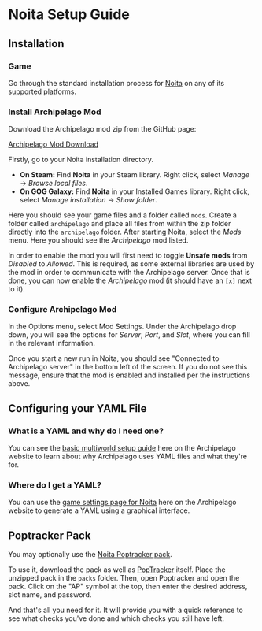 # Noita Setup Guide

## Installation

### Game

Go through the standard installation process for [Noita](https://noitagame.com/) on any of its supported platforms.

### Install Archipelago Mod

Download the Archipelago mod zip from the GitHub page:

[Archipelago Mod Download](https://github.com/DaftBrit/NoitaArchipelago/releases/latest)

Firstly, go to your Noita installation directory.

* **On Steam:** Find **Noita** in your Steam library. Right click, select *Manage* → *Browse local files*.
* **On GOG Galaxy:** Find **Noita** in your Installed Games library. Right click, select *Manage installation* →
*Show folder*.

Here you should see your game files and a folder called `mods`. Create a folder called `archipelago` and place all files
from within the zip folder directly into the `archipelago` folder. After starting Noita, select the *Mods* menu. Here
you should see the *Archipelago* mod listed.

In order to enable the mod you will first need to toggle **Unsafe mods** from *Disabled* to *Allowed*. This is required,
as some external libraries are used by the mod in order to communicate with the Archipelago server. Once that is done,
you can now enable the *Archipelago* mod (it should have an `[x]` next to it).

### Configure Archipelago Mod

In the Options menu, select Mod Settings. Under the Archipelago drop down, you will see the options for *Server*,
*Port*, and *Slot*, where you can fill in the relevant information.

Once you start a new run in Noita, you should see "Connected to Archipelago server" in the bottom left of the screen. If
you do not see this message, ensure that the mod is enabled and installed per the instructions above.

## Configuring your YAML File

### What is a YAML and why do I need one?
You can see the [basic multiworld setup guide](/tutorial/Archipelago/setup/en) here on the Archipelago website to learn
about why Archipelago uses YAML files and what they're for.

### Where do I get a YAML?
You can use the [game settings page for Noita](/games/Noita/player-settings) here on the Archipelago website to
generate a YAML using a graphical interface.

## Poptracker Pack

You may optionally use the [Noita Poptracker pack](https://github.com/ScipioWright/Noita-poptracker/releases).

To use it, download the pack as well as [PopTracker](https://github.com/black-sliver/PopTracker/releases) itself.
Place the unzipped pack in the `packs` folder. Then, open Poptracker and open the pack.
Click on the "AP" symbol at the top, then enter the desired address, slot name, and password.

And that's all you need for it. It will provide you with a quick reference to see what checks you've done and
which checks you still have left.
